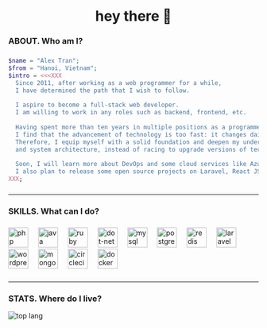 <div align="center">
</div>

###

<h1 align="center">hey there 👋</h1>

###

<h3 align="left">ABOUT. Who am I?</h3>

###

```php
$name = "Alex Tran";
$from = "Hanoi, Vietnam";
$intro = <<<XXX
  Since 2011, after working as a web programmer for a while,
  I have determined the path that I wish to follow.
  
  I aspire to become a full-stack web developer.
  I am willing to work in any roles such as backend, frontend, etc.
  
  Having spent more than ten years in multiple positions as a programmer and team leader (or technical leader),
  I find that the advancement of technology is too fast: it changes daily!
  Therefore, I equip myself with a solid foundation and deepen my understanding of solutions
  and system architecture, instead of racing to upgrade versions of technologies and libraries.
  
  Soon, I will learn more about DevOps and some cloud services like Azure and AWS.
  I also plan to release some open source projects on Laravel, React JS, or Vue JS.
XXX;
```

###

---

<h3 align="left">SKILLS. What can I do?</h3>

###

<div align="left">
  <img src="https://cdn.jsdelivr.net/gh/devicons/devicon/icons/php/php-plain.svg" height="40" alt="php logo"  />
  <img width="12" />
  <img src="https://cdn.jsdelivr.net/gh/devicons/devicon/icons/java/java-original-wordmark.svg" height="40" alt="java logo"  />
  <img width="12" />
  <img src="https://cdn.jsdelivr.net/gh/devicons/devicon/icons/ruby/ruby-plain-wordmark.svg" height="40" alt="ruby logo"  />
  <img width="12" />
  <img src="https://cdn.jsdelivr.net/gh/devicons/devicon/icons/dot-net/dot-net-plain-wordmark.svg" height="40" alt="dot-net logo"  />
  <img width="12" />
  <img src="https://cdn.jsdelivr.net/gh/devicons/devicon/icons/mysql/mysql-plain-wordmark.svg" height="40" alt="mysql logo"  />
  <img width="12" />
  <img src="https://cdn.jsdelivr.net/gh/devicons/devicon/icons/postgresql/postgresql-plain-wordmark.svg" height="40" alt="postgresql logo"  />
  <img width="12" />
  <img src="https://cdn.jsdelivr.net/gh/devicons/devicon/icons/redis/redis-plain-wordmark.svg" height="40" alt="redis logo"  />
  <img width="12" />
  <img src="https://e7.pngegg.com/pngimages/802/126/png-clipart-laravel-web-development-web-application-php-software-framework-others-angle-text-thumbnail.png" height="40" alt="laravel logo"  />
  <img width="12" />
  <img src="https://cdn.jsdelivr.net/gh/devicons/devicon/icons/wordpress/wordpress-plain-wordmark.svg" height="40" alt="wordpress logo"  />
  <img width="12" />
  <img src="https://cdn.jsdelivr.net/gh/devicons/devicon/icons/mongodb/mongodb-plain-wordmark.svg" height="40" alt="mongodb logo"  />
  <img width="12" />
  <img src="https://cdn.jsdelivr.net/gh/devicons/devicon/icons/circleci/circleci-plain.svg" height="40" alt="circleci logo"  />  
  <img width="12" />
  <img src="https://cdn.jsdelivr.net/gh/devicons/devicon/icons/docker/docker-plain-wordmark.svg" height="40" alt="docker logo"  />
</div>

###

---

<h3 align="left">STATS. Where do I live?</h3>

<img src="https://github-readme-stats.vercel.app/api/top-langs/?username=tranthethang&layout=donut&hide_title=true&theme=gruvbox_light" alt="top lang"  />


